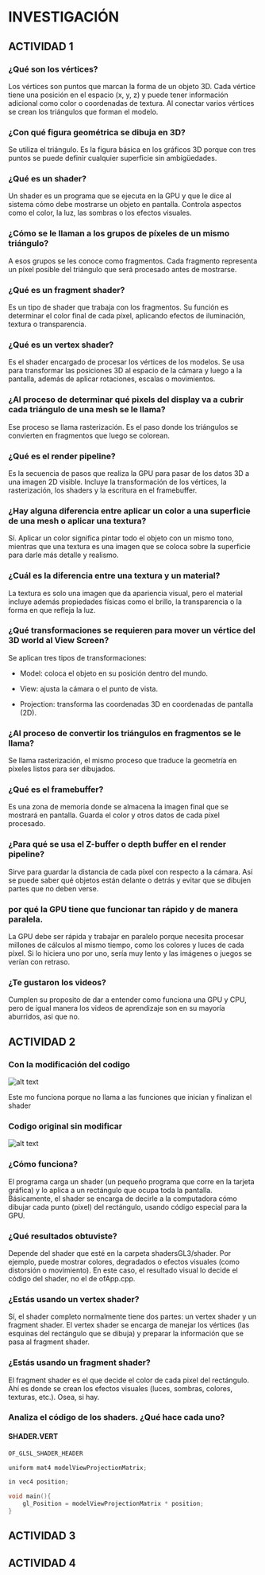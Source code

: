 # INVESTIGACIÓN

## ACTIVIDAD 1

### ¿Qué son los vértices?
Los vértices son puntos que marcan la forma de un objeto 3D. Cada vértice tiene una posición en el espacio (x, y, z) y puede tener información adicional como color o coordenadas de textura. Al conectar varios vértices se crean los triángulos que forman el modelo.

### ¿Con qué figura geométrica se dibuja en 3D?
Se utiliza el triángulo. Es la figura básica en los gráficos 3D porque con tres puntos se puede definir cualquier superficie sin ambigüedades.

### ¿Qué es un shader?
Un shader es un programa que se ejecuta en la GPU y que le dice al sistema cómo debe mostrarse un objeto en pantalla. Controla aspectos como el color, la luz, las sombras o los efectos visuales.

### ¿Cómo se le llaman a los grupos de píxeles de un mismo triángulo?
A esos grupos se les conoce como fragmentos. Cada fragmento representa un píxel posible del triángulo que será procesado antes de mostrarse.

### ¿Qué es un fragment shader?
Es un tipo de shader que trabaja con los fragmentos. Su función es determinar el color final de cada píxel, aplicando efectos de iluminación, textura o transparencia.

### ¿Qué es un vertex shader?
Es el shader encargado de procesar los vértices de los modelos. Se usa para transformar las posiciones 3D al espacio de la cámara y luego a la pantalla, además de aplicar rotaciones, escalas o movimientos.

###  ¿Al proceso de determinar qué pixels del display va a cubrir cada triángulo de una mesh se le llama?
Ese proceso se llama rasterización. Es el paso donde los triángulos se convierten en fragmentos que luego se colorean.

### ¿Qué es el render pipeline?
Es la secuencia de pasos que realiza la GPU para pasar de los datos 3D a una imagen 2D visible. Incluye la transformación de los vértices, la rasterización, los shaders y la escritura en el framebuffer.

### ¿Hay alguna diferencia entre aplicar un color a una superficie de una mesh o aplicar una textura?
Sí. Aplicar un color significa pintar todo el objeto con un mismo tono, mientras que una textura es una imagen que se coloca sobre la superficie para darle más detalle y realismo.

###  ¿Cuál es la diferencia entre una textura y un material?
La textura es solo una imagen que da apariencia visual, pero el material incluye además propiedades físicas como el brillo, la transparencia o la forma en que refleja la luz.

### ¿Qué transformaciones se requieren para mover un vértice del 3D world al View Screen?
Se aplican tres tipos de transformaciones:

- Model: coloca el objeto en su posición dentro del mundo.

- View: ajusta la cámara o el punto de vista.

- Projection: transforma las coordenadas 3D en coordenadas de pantalla (2D).

### ¿Al proceso de convertir los triángulos en fragmentos se le llama?
Se llama rasterización, el mismo proceso que traduce la geometría en píxeles listos para ser dibujados.

### ¿Qué es el framebuffer?
Es una zona de memoria donde se almacena la imagen final que se mostrará en pantalla. Guarda el color y otros datos de cada píxel procesado.

### ¿Para qué se usa el Z-buffer o depth buffer en el render pipeline?
Sirve para guardar la distancia de cada píxel con respecto a la cámara. Así se puede saber qué objetos están delante o detrás y evitar que se dibujen partes que no deben verse.

### por qué la GPU tiene que funcionar tan rápido y de manera paralela. 

La GPU debe ser rápida y trabajar en paralelo porque necesita procesar millones de cálculos al mismo tiempo, como los colores y luces de cada píxel. Si lo hiciera uno por uno, sería muy lento y las imágenes o juegos se verían con retraso.

### ¿Te gustaron los videos?

Cumplen su proposito de dar a entender como funciona una GPU y CPU, pero de igual manera los videos de aprendizaje son en su mayoría aburridos, asi que no.

## ACTIVIDAD 2
### Con la modificación del codigo
![alt text](image.png)

Este mo funciona porque no llama a las funciones que inician y finalizan el shader
### Codigo original sin modificar

![alt text](image-1.png)

### ¿Cómo funciona?

El programa carga un shader (un pequeño programa que corre en la tarjeta gráfica) y lo aplica a un rectángulo que ocupa toda la pantalla. Básicamente, el shader se encarga de decirle a la computadora cómo dibujar cada punto (pixel) del rectángulo, usando código especial para la GPU.

### ¿Qué resultados obtuviste?

Depende del shader que esté en la carpeta shadersGL3/shader.
Por ejemplo, puede mostrar colores, degradados o efectos visuales (como distorsión o movimiento).
En este caso, el resultado visual lo decide el código del shader, no el de ofApp.cpp.

### ¿Estás usando un vertex shader?

Sí, el shader completo normalmente tiene dos partes: un vertex shader y un fragment shader.
El vertex shader se encarga de manejar los vértices (las esquinas del rectángulo que se dibuja) y preparar la información que se pasa al fragment shader.

###  ¿Estás usando un fragment shader?

El fragment shader es el que decide el color de cada pixel del rectángulo.
Ahí es donde se crean los efectos visuales (luces, sombras, colores, texturas, etc.). Osea, si hay.

### Analiza el código de los shaders. ¿Qué hace cada uno?

#### SHADER.VERT

```cpp
OF_GLSL_SHADER_HEADER

uniform mat4 modelViewProjectionMatrix;

in vec4 position;

void main(){
	gl_Position = modelViewProjectionMatrix * position;
}

```


## ACTIVIDAD 3

## ACTIVIDAD 4
